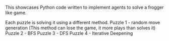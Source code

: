 This showcases Python code written to implement agents to solve a frogger like game.

Each puzzle is solving it using a different method.
Puzzle 1 - random move generation (This method can lose the game, it more plays than solves it)
Puzzle 2 - BFS
Puzzle 3 - DFS
Puzzle 4 - Iterative Deepening
